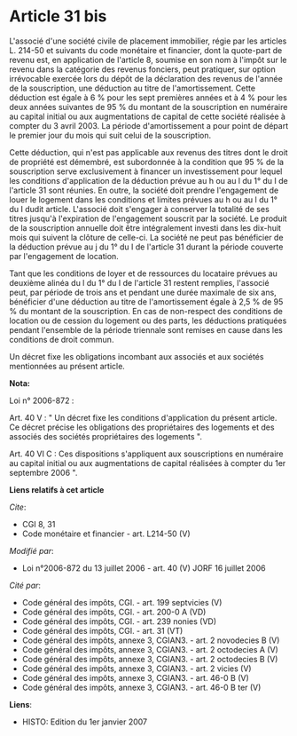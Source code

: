 # Article 31 bis

L'associé d'une société civile de placement immobilier, régie par les articles L. 214-50 et suivants du code monétaire et
financier, dont la quote-part de revenu est, en application de l'article 8, soumise en son nom à l'impôt sur le revenu dans
la catégorie des revenus fonciers, peut pratiquer, sur option irrévocable exercée lors du dépôt de la déclaration des revenus
de l'année de la souscription, une déduction au titre de l'amortissement. Cette déduction est égale à 6 % pour les sept
premières années et à 4 % pour les deux années suivantes de 95 % du montant de la souscription en numéraire au capital
initial ou aux augmentations de capital de cette société réalisée à compter du 3 avril 2003. La période d'amortissement a
pour point de départ le premier jour du mois qui suit celui de la souscription.

Cette déduction, qui n'est pas applicable aux revenus des titres dont le droit de propriété est démembré, est subordonnée à
la condition que 95 % de la souscription serve exclusivement à financer un investissement pour lequel les conditions
d'application de la déduction prévue au h ou au l du 1° du I de l'article 31 sont réunies. En outre, la société doit prendre
l'engagement de louer le logement dans les conditions et limites prévues au h ou au l du 1° du I dudit article. L'associé
doit s'engager à conserver la totalité de ses titres jusqu'à l'expiration de l'engagement souscrit par la société. Le produit
de la souscription annuelle doit être intégralement investi dans les dix-huit mois qui suivent la clôture de celle-ci. La
société ne peut pas bénéficier de la déduction prévue au j du 1° du I de l'article 31 durant la période couverte par
l'engagement de location.

Tant que les conditions de loyer et de ressources du locataire prévues au deuxième alinéa du l du 1° du I de l'article 31
restent remplies, l'associé peut, par période de trois ans et pendant une durée maximale de six ans, bénéficier d'une
déduction au titre de l'amortissement égale à 2,5 % de 95 % du montant de la souscription. En cas de non-respect des
conditions de location ou de cession du logement ou des parts, les déductions pratiquées pendant l'ensemble de la période
triennale sont remises en cause dans les conditions de droit commun.

Un décret fixe les obligations incombant aux associés et aux sociétés mentionnées au présent article.

**Nota:**

Loi n° 2006-872 : 

Art. 40 V : " Un décret fixe les conditions d'application du présent article. Ce décret précise les obligations des
propriétaires des logements et des associés des sociétés propriétaires des logements ". 

Art. 40 VI C : Ces dispositions s'appliquent aux souscriptions en numéraire au capital initial ou aux augmentations de
capital réalisées à compter du 1er septembre 2006 ".

**Liens relatifs à cet article**

_Cite_:

  - CGI 8, 31
  - Code monétaire et financier - art. L214-50 (V)

_Modifié par_:

  - Loi n°2006-872 du 13 juillet 2006 - art. 40 (V) JORF 16 juillet 2006

_Cité par_:

  - Code général des impôts, CGI. - art. 199 septvicies (V)
  - Code général des impôts, CGI. - art. 200-0 A (VD)
  - Code général des impôts, CGI. - art. 239 nonies (VD)
  - Code général des impôts, CGI. - art. 31 (VT)
  - Code général des impôts, annexe 3, CGIAN3. - art. 2 novodecies B (V)
  - Code général des impôts, annexe 3, CGIAN3. - art. 2 octodecies A (V)
  - Code général des impôts, annexe 3, CGIAN3. - art. 2 octodecies B (V)
  - Code général des impôts, annexe 3, CGIAN3. - art. 2 vicies (V)
  - Code général des impôts, annexe 3, CGIAN3. - art. 46-0 B (V)
  - Code général des impôts, annexe 3, CGIAN3. - art. 46-0 B ter (V)

**Liens**:

  - HISTO: Edition du 1er janvier 2007
